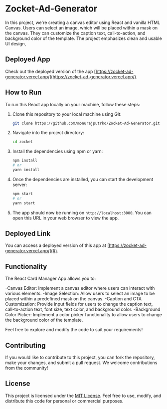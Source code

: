 # Zocket-Ad-Generator

In this project, we're creating a canvas editor using React and vanilla HTML Canvas. Users can select an image, which will be placed within a mask on the canvas. They can customize the caption text, call-to-action, and background color of the template. The project emphasizes clean and usable UI design,

## Deployed App

Check out the deployed version of the app [https://zocket-ad-generator.vercel.app/](https://zocket-ad-generator.vercel.app/).

## How to Run

To run this React app locally on your machine, follow these steps:

1. Clone this repository to your local machine using Git:

    ```bash
    git clone https://github.com/monurajputrko/Zocket-Ad-Generator.git
    ```

2. Navigate into the project directory:

    ```bash
    cd zocket
    ```

3. Install the dependencies using npm or yarn:

    ```bash
    npm install
    # or
    yarn install
    ```

4. Once the dependencies are installed, you can start the development server:

    ```bash
    npm start
    # or
    yarn start
    ```

5. The app should now be running on `http://localhost:3000`. You can open this URL in your web browser to view the app.

## Deployed Link

You can access a deployed version of this app at [https://zocket-ad-generator.vercel.app/](#).

## Functionality

The React Card Manager App allows you to:

-Canvas Editor: Implement a canvas editor where users can interact with various elements.
-Image Selection: Allow users to select an image to be placed within a predefined mask on the canvas.
-Caption and CTA Customization: Provide input fields for users to change the caption text, call-to-action text, font size, text color, and background color.
-Background Color Picker: Implement a color picker functionality to allow users to change the background color of the template.

Feel free to explore and modify the code to suit your requirements!

## Contributing

If you would like to contribute to this project, you can fork the repository, make your changes, and submit a pull request. We welcome contributions from the community!

## License

This project is licensed under the [MIT License](LICENSE). Feel free to use, modify, and distribute this code for personal or commercial purposes.
